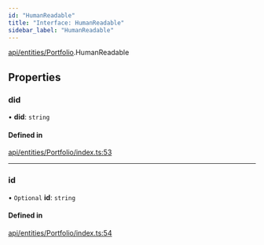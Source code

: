 ```yaml
---
id: "HumanReadable"
title: "Interface: HumanReadable"
sidebar_label: "HumanReadable"
---
```


[api/entities/Portfolio](../../../../../modules/API/Entities/Portfolio/Portfolio.md).HumanReadable

## Properties

### did

• **did**: `string`

#### Defined in

[api/entities/Portfolio/index.ts:53](https://github.com/PolymeshAssociation/polymesh-sdk/blob/968f8d70c/src/api/entities/Portfolio/index.ts#L53)

___

### id

• `Optional` **id**: `string`

#### Defined in

[api/entities/Portfolio/index.ts:54](https://github.com/PolymeshAssociation/polymesh-sdk/blob/968f8d70c/src/api/entities/Portfolio/index.ts#L54)
